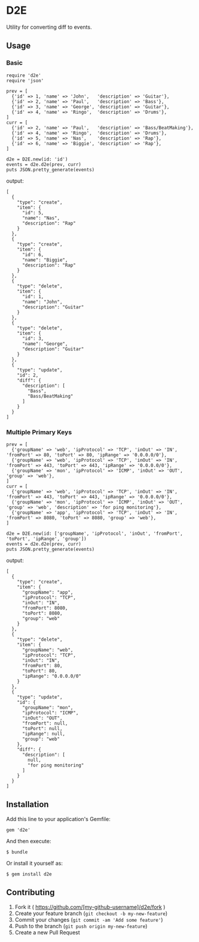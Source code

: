 # D2E

Utility for converting diff to events.

## Usage

### Basic

```
require 'd2e'
require 'json'

prev = [
  {'id' => 1, 'name' => 'John',   'description' => 'Guitar'},
  {'id' => 2, 'name' => 'Paul',   'description' => 'Bass'},
  {'id' => 3, 'name' => 'George', 'description' => 'Guitar'},
  {'id' => 4, 'name' => 'Ringo',  'description' => 'Drums'},
]
curr = [
  {'id' => 2, 'name' => 'Paul',   'description' => 'Bass/BeatMaking'},
  {'id' => 4, 'name' => 'Ringo',  'description' => 'Drums'},
  {'id' => 5, 'name' => 'Nas',    'description' => 'Rap'},
  {'id' => 6, 'name' => 'Biggie', 'description' => 'Rap'},
]

d2e = D2E.new(id: 'id')
events = d2e.d2e(prev, curr)
puts JSON.pretty_generate(events)
```

output:

```
[
  {
    "type": "create",
    "item": {
      "id": 5,
      "name": "Nas",
      "description": "Rap"
    }
  },
  {
    "type": "create",
    "item": {
      "id": 6,
      "name": "Biggie",
      "description": "Rap"
    }
  },
  {
    "type": "delete",
    "item": {
      "id": 1,
      "name": "John",
      "description": "Guitar"
    }
  },
  {
    "type": "delete",
    "item": {
      "id": 3,
      "name": "George",
      "description": "Guitar"
    }
  },
  {
    "type": "update",
    "id": 2,
    "diff": {
      "description": [
        "Bass",
        "Bass/BeatMaking"
      ]
    }
  }
]
```

### Multiple Primary Keys

```
prev = [
  {'groupName' => 'web', 'ipProtocol' => 'TCP', 'inOut' => 'IN', 'fromPort' => 80, 'toPort' => 80, 'ipRange' => '0.0.0.0/0'},
  {'groupName' => 'web', 'ipProtocol' => 'TCP', 'inOut' => 'IN', 'fromPort' => 443, 'toPort' => 443, 'ipRange' => '0.0.0.0/0'},
  {'groupName' => 'mon', 'ipProtocol' => 'ICMP', 'inOut' => 'OUT', 'group' => 'web'},
]
curr = [
  {'groupName' => 'web', 'ipProtocol' => 'TCP', 'inOut' => 'IN', 'fromPort' => 443, 'toPort' => 443, 'ipRange' => '0.0.0.0/0'},
  {'groupName' => 'mon', 'ipProtocol' => 'ICMP', 'inOut' => 'OUT', 'group' => 'web', 'description' => 'for ping monitoring'},
  {'groupName' => 'app', 'ipProtocol' => 'TCP', 'inOut' => 'IN', 'fromPort' => 8080, 'toPort' => 8080, 'group' => 'web'},
]

d2e = D2E.new(id: ['groupName', 'ipProtocol', 'inOut', 'fromPort', 'toPort', 'ipRange', 'group'])
events = d2e.d2e(prev, curr)
puts JSON.pretty_generate(events)
```

output:

```
[
  {
    "type": "create",
    "item": {
      "groupName": "app",
      "ipProtocol": "TCP",
      "inOut": "IN",
      "fromPort": 8080,
      "toPort": 8080,
      "group": "web"
    }
  },
  {
    "type": "delete",
    "item": {
      "groupName": "web",
      "ipProtocol": "TCP",
      "inOut": "IN",
      "fromPort": 80,
      "toPort": 80,
      "ipRange": "0.0.0.0/0"
    }
  },
  {
    "type": "update",
    "id": {
      "groupName": "mon",
      "ipProtocol": "ICMP",
      "inOut": "OUT",
      "fromPort": null,
      "toPort": null,
      "ipRange": null,
      "group": "web"
    },
    "diff": {
      "description": [
        null,
        "for ping monitoring"
      ]
    }
  }
]
```

## Installation

Add this line to your application's Gemfile:

    gem 'd2e'

And then execute:

    $ bundle

Or install it yourself as:

    $ gem install d2e

## Contributing

1. Fork it ( https://github.com/[my-github-username]/d2e/fork )
2. Create your feature branch (`git checkout -b my-new-feature`)
3. Commit your changes (`git commit -am 'Add some feature'`)
4. Push to the branch (`git push origin my-new-feature`)
5. Create a new Pull Request
